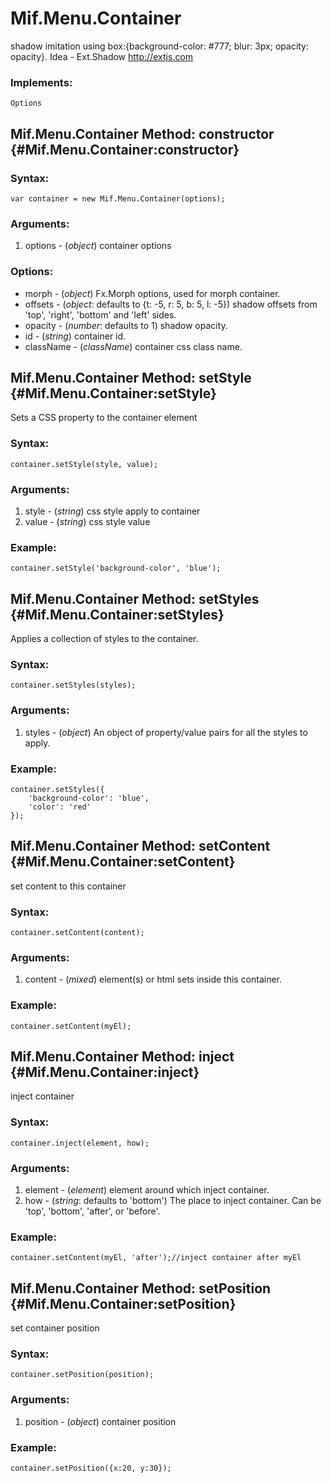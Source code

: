 Mif.Menu.Container
==================
shadow imitation using box:{background-color: #777; blur: 3px; opacity: opacity}. Idea - Ext.Shadow http://extjs.com

### Implements:
	Options

Mif.Menu.Container Method: constructor {#Mif.Menu.Container:constructor}
------------------------------------------------------------------------
	
### Syntax:

	var container = new Mif.Menu.Container(options);

### Arguments:

1. options  - (*object*) container options

### Options:

* morph     - (*object*) Fx.Morph options, used for morph container.
* offsets   - (*object*: defaults to {t: -5, r: 5, b: 5, l: -5})  shadow offsets from 'top', 'right', 'bottom' and 'left' sides.
* opacity   - (*number*: defaults to 1) shadow opacity.
* id        - (*string*) container id.
* className - (*className*) container css class name.

Mif.Menu.Container Method: setStyle {#Mif.Menu.Container:setStyle}
------------------------------------------------------------------
Sets a CSS property to the container element

### Syntax:

	container.setStyle(style, value);
	
### Arguments:

1. style - (*string*) css style apply to container
2. value - (*string*) css style value

### Example:

	container.setStyle('background-color', 'blue');
	

Mif.Menu.Container Method: setStyles {#Mif.Menu.Container:setStyles}
--------------------------------------------------------------------
Applies a collection of styles to the container.

### Syntax:

	container.setStyles(styles);
	
### Arguments:

1. styles - (*object*) An object of property/value pairs for all the styles to apply.

### Example:

	container.setStyles({
		'background-color': 'blue',
		'color': 'red'
	});

	
Mif.Menu.Container Method: setContent {#Mif.Menu.Container:setContent}
----------------------------------------------------------------------
set content to this container

### Syntax:

	container.setContent(content);
	
### Arguments:

1. content - (*mixed*) element(s) or html sets inside this container.

### Example:

	container.setContent(myEl);

	
Mif.Menu.Container Method: inject {#Mif.Menu.Container:inject}
--------------------------------------------------------------
inject container

### Syntax:

	container.inject(element, how);
	
### Arguments:

1. element - (*element*) element around which inject container.
2. how - (*string*: defaults to 'bottom') The place to inject container. Can be 'top', 'bottom', 'after', or 'before'.

### Example:

	container.setContent(myEl, 'after');//inject container after myEl

	
Mif.Menu.Container Method: setPosition {#Mif.Menu.Container:setPosition}
------------------------------------------------------------------------
set container position

### Syntax:

	container.setPosition(position);
	
### Arguments:

1. position - (*object*) container position

### Example:

	container.setPosition({x:20, y:30});
